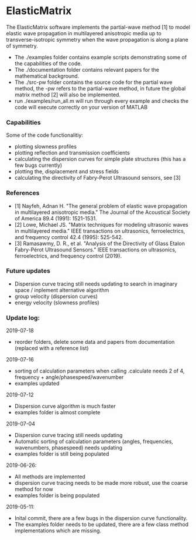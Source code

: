 # ElasticMatrix
The ElasticMatrix software implements the partial-wave method [1] to model elastic wave propagation in multilayered anisotropic media up to transverse-isotropic symmetry when the wave propagation is along a plane of symmetry.

- The ./examples folder contains example scripts demonstrating some of the capabilities of the code.
- The ./documentation folder contains relevant papers for the mathematical background.
- The ./src-pw folder contains the source code for the partial wave method, the -pw refers to the partial-wave method, in future the global matrix method [2] will also be implemented.
- run ./examples/run_all.m  will run through every example and checks the code will execute correctly on your version of MATLAB

### Capabilities
Some of the code functionalitiy:
- plotting slowness profiles
- plotting reflection and transmission coefficients
- calculating the dispersion curves for simple plate structures (this has a few bugs currently)
- plotting the, displacement and stress fields
- calculating the directivity of Fabry-Perot Ultrasound sensors, see [3]

### References
- [1] Nayfeh, Adnan H. "The general problem of elastic wave propagation in multilayered anisotropic media." The Journal of the Acoustical Society of America 89.4 (1991): 1521-1531.
- [2] Lowe, Michael JS. "Matrix techniques for modeling ultrasonic waves in multilayered media." IEEE transactions on ultrasonics, ferroelectrics, and frequency control 42.4 (1995): 525-542.
- [3] Ramasawmy, D. R., et al. "Analysis of the Directivity of Glass Etalon Fabry-Pérot Ultrasound Sensors." IEEE transactions on ultrasonics, ferroelectrics, and frequency control (2019).

### Future updates
- Dispersion curve tracing still needs updating to search in imaginary space / inplement alternative algorithm
- group velocity (dispersion curves)
- energy velocity (slowness profiles)

### Update log:
2019-07-18
- reorder folders, delete some data and papers from documentation (replaced with a reference list)

2019-07-16
- sorting of calculation parameters when calling .calculate needs 2 of 4, frequency + angle/phasespeed/wavenumber
- examples updated

2019-07-12
- Dispersion curve algorithm is much faster
- examples folder is almost complete

2019-07-04
- Dispersion curve tracing still needs updating
- Automatic sorting of calculation parameters (angles, frequencies, wavenumbers, phasespeed) needs updating
- examples folder is still being populated

2019-06-26: 
- All methods are implemented 
- dispersion curve tracing needs to be made more robust, use the coarse method for now
- examples folder is being populated

2019-05-11:
- Inital commit, there are a few bugs in the dispersion curve functionality.
- The examples folder needs to be updated, there are a few class method implementations which are missing.              

